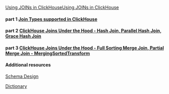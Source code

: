[Using JOINs in ClickHouseUsing JOINs in ClickHouse](https://clickhouse.com/docs/en/guides/joining-tables)   

#### part 1 [Join Types supported in ClickHouse](https://clickhouse.com/blog/clickhouse-fully-supports-joins-part1)
#### part 2 [ClickHouse Joins Under the Hood - Hash Join, Parallel Hash Join, Grace Hash Join](https://clickhouse.com/blog/clickhouse-fully-supports-joins-hash-joins-part2)
#### part 3 [ClickHouse Joins Under the Hood - Full Sorting Merge Join, Partial Merge Join - MergingSortedTransform](https://clickhouse.com/blog/clickhouse-fully-supports-joins-full-sort-partial-merge-part3)

#### Additional resources
[Schema Design](https://clickhouse.com/docs/en/data-modeling/schema-design)

[Dictionary](https://clickhouse.com/docs/en/dictionary)


